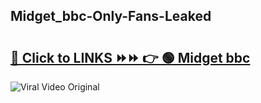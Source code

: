 
 ## Midget_bbc-Only-Fans-Leaked

# <h2><a href="https://clipsfans.com/Midget_bbc&ref=git">🔗 Click to LINKS ⏩⏩ 👉 🟢 Midget bbc </a></h2>

<a href="https://clipsfans.com/Midget_bbc&ref=git" rel="nofollow" data-target="animated-image.originalLink"><img src="https://i.ibb.co.com/xMMVF88/686577567.gif" alt="Viral Video Original" style="max-width: 100%; display: inline-block;" data-target="animated-image.originalImage"></a>
